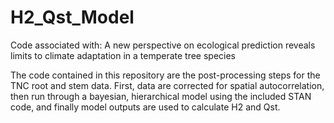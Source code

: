 # H2_Qst_Model
Code associated with: A new perspective on ecological prediction reveals limits to climate adaptation in a temperate tree species

The code contained in this repository are the post-processing steps for the TNC root and stem data. First, data are corrected for spatial autocorrelation, then run through a bayesian, hierarchical model using the included STAN code, and finally model outputs are used to calculate H2 and Qst. 
